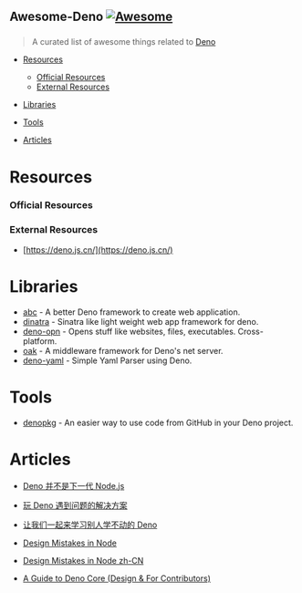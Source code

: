 ## Awesome-Deno [![Awesome](https://cdn.rawgit.com/sindresorhus/awesome/d7305f38d29fed78fa85652e3a63e154dd8e8829/media/badge.svg)](https://github.com/sindresorhus/awesome)

### 

> A curated list of awesome things related to [Deno](https://github.com/denoland/deno)

- [Resources](#resources)
    - [Official Resources](#official-resources)
    - [External Resources](#external-resources)

- [Libraries](#libraries)

- [Tools](#tools)

- [Articles](#Articles)

# Resources


### Official Resources

### External Resources
- [https://deno.js.cn/](https://deno.js.cn/)

# Libraries

- [abc](https://github.com/zhmushan/abc) - A better Deno framework to create web application.
- [dinatra](https://github.com/syumai/dinatra) - Sinatra like light weight web app framework for deno.
- [deno-opn](https://github.com/hashrock/deno-opn) - Opens stuff like websites, files, executables. Cross-platform.
- [oak](https://github.com/kitsonk/oak) - A middleware framework for Deno's net server.
- [deno-yaml](https://github.com/muhibbudins/deno-yaml) - Simple Yaml Parser using Deno.

# Tools

- [denopkg](https://github.com/denopkg/denopkg.com) - An easier way to use code from GitHub in your Deno project. 


# Articles

- [Deno 并不是下一代 Node.js](https://juejin.im/post/5b14a390e51d4506c1300bbc)

- [玩 Deno 遇到问题的解决方案](https://juejin.im/post/5b1245b3f265da6e4c6cf249)

- [让我们一起来学习别人学不动的 Deno](https://segmentfault.com/a/1190000015151287)

- [Design Mistakes in Node](http://tinyclouds.org/jsconf2018.pdf)

- [Design Mistakes in Node zh-CN](https://zhuanlan.zhihu.com/p/37637923)

- [A Guide to Deno Core (Design & For Contributors)](https://denolib.gitbook.io/guide)
